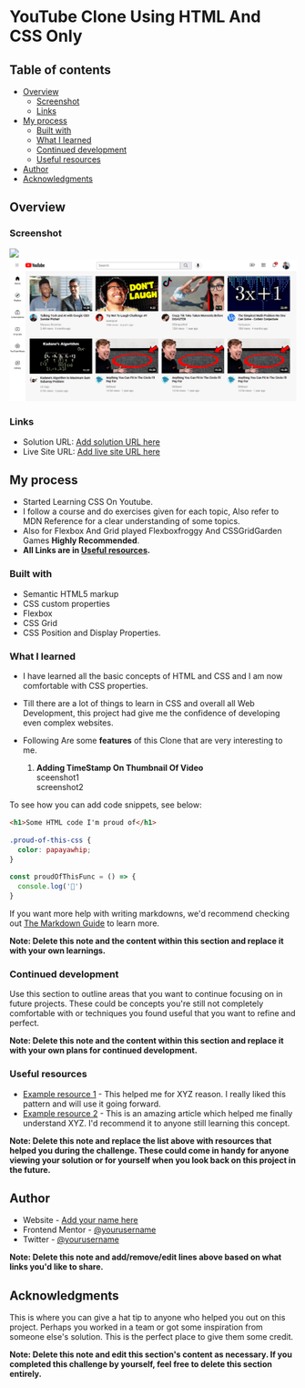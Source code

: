 # YouTube Clone Using HTML And CSS Only

## Table of contents

- [Overview](#overview)
  - [Screenshot](#screenshot)
  - [Links](#links)
- [My process](#my-process)
  - [Built with](#built-with)
  - [What I learned](#what-i-learned)
  - [Continued development](#continued-development)
  - [Useful resources](#useful-resources)
- [Author](#author)
- [Acknowledgments](#acknowledgments)

## Overview

### Screenshot

![](./screenshot.jpg)
![Screenshot](/screenshots/screenshot.png?raw=true "View Of Page")

### Links

- Solution URL: [Add solution URL here](https://github.com/prakash-naikwadi/YouTube-Clone-HTML-CSS-ONLY)
- Live Site URL: [Add live site URL here](https://prakash-naikwadi.github.io/YouTube-Clone-HTML-CSS-ONLY/)

## My process
- Started Learning CSS On Youtube.
- I follow a course and do exercises given for each topic, Also refer to MDN 
Reference for a clear understanding of some topics.
- Also for Flexbox And Grid played Flexboxfroggy And CSSGridGarden Games **Highly Recommended**.
- **All  Links are in [Useful resources](#useful-resources).**

### Built with

- Semantic HTML5 markup
- CSS custom properties
- Flexbox
- CSS Grid
- CSS Position and Display Properties.

### What I learned
- I have learned all the basic concepts of HTML and CSS and I am now comfortable with CSS properties.
- Till there are a lot of things to learn in CSS and overall all Web Development, this project had give me the confidence of developing even complex websites.

- Following Are some **features** of this Clone that are very interesting to me.
  1. **Adding TimeStamp On Thumbnail Of Video**   
    sceenshot1  
    screenshot2  

To see how you can add code snippets, see below:

```html
<h1>Some HTML code I'm proud of</h1>
```
```css
.proud-of-this-css {
  color: papayawhip;
}
```
```js
const proudOfThisFunc = () => {
  console.log('🎉')
}
```

If you want more help with writing markdowns, we'd recommend checking out [The Markdown Guide](https://www.markdownguide.org/) to learn more.

**Note: Delete this note and the content within this section and replace it with your own learnings.**

### Continued development

Use this section to outline areas that you want to continue focusing on in future projects. These could be concepts you're still not completely comfortable with or techniques you found useful that you want to refine and perfect.

**Note: Delete this note and the content within this section and replace it with your own plans for continued development.**

### Useful resources

- [Example resource 1](https://www.example.com) - This helped me for XYZ reason. I really liked this pattern and will use it going forward.
- [Example resource 2](https://www.example.com) - This is an amazing article which helped me finally understand XYZ. I'd recommend it to anyone still learning this concept.

**Note: Delete this note and replace the list above with resources that helped you during the challenge. These could come in handy for anyone viewing your solution or for yourself when you look back on this project in the future.**

## Author

- Website - [Add your name here](https://www.your-site.com)
- Frontend Mentor - [@yourusername](https://www.frontendmentor.io/profile/yourusername)
- Twitter - [@yourusername](https://www.twitter.com/yourusername)

**Note: Delete this note and add/remove/edit lines above based on what links you'd like to share.**

## Acknowledgments

This is where you can give a hat tip to anyone who helped you out on this project. Perhaps you worked in a team or got some inspiration from someone else's solution. This is the perfect place to give them some credit.

**Note: Delete this note and edit this section's content as necessary. If you completed this challenge by yourself, feel free to delete this section entirely.**
